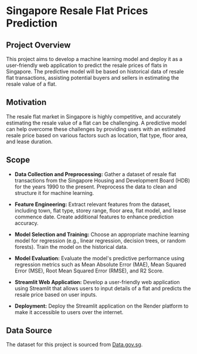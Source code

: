 # Singapore Resale Flat Prices Prediction

## Project Overview

This project aims to develop a machine learning model and deploy it as a user-friendly web application to predict the resale prices of flats in Singapore. The predictive model will be based on historical data of resale flat transactions, assisting potential buyers and sellers in estimating the resale value of a flat.

## Motivation

The resale flat market in Singapore is highly competitive, and accurately estimating the resale value of a flat can be challenging. A predictive model can help overcome these challenges by providing users with an estimated resale price based on various factors such as location, flat type, floor area, and lease duration.

## Scope

- **Data Collection and Preprocessing:** Gather a dataset of resale flat transactions from the Singapore Housing and Development Board (HDB) for the years 1990 to the present. Preprocess the data to clean and structure it for machine learning.
  
- **Feature Engineering:** Extract relevant features from the dataset, including town, flat type, storey range, floor area, flat model, and lease commence date. Create additional features to enhance prediction accuracy.
  
- **Model Selection and Training:** Choose an appropriate machine learning model for regression (e.g., linear regression, decision trees, or random forests). Train the model on the historical data.
  
- **Model Evaluation:** Evaluate the model's predictive performance using regression metrics such as Mean Absolute Error (MAE), Mean Squared Error (MSE), Root Mean Squared Error (RMSE), and R2 Score.
  
- **Streamlit Web Application:** Develop a user-friendly web application using Streamlit that allows users to input details of a flat and predicts the resale price based on user inputs.
  
- **Deployment:** Deploy the Streamlit application on the Render platform to make it accessible to users over the internet.

## Data Source

The dataset for this project is sourced from [Data.gov.sg](https://beta.data.gov.sg/collections/189/view).


